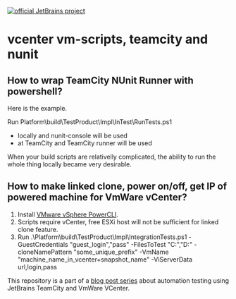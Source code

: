 [![official JetBrains project](http://jb.gg/badges/official-plastic.svg)](https://confluence.jetbrains.com/display/ALL/JetBrains+on+GitHub)

vcenter vm-scripts, teamcity and nunit
===================

## How to wrap TeamCity NUnit Runner with powershell? ##

Here is the example.

Run Platform\build\TestProduct\Impl\InTest\RunTests.ps1

- locally and nunit-console will be used
- at TeamCity and TeamCity runner will be used

When your build scripts are relativelly complicated, the ability to run the whole thing locally became very desirable.

## How to make linked clone, power on/off, get IP of powered machine for VmWare vCenter? ##

1. Install [VMware vSphere PowerCLI](https://my.vmware.com/web/vmware/details?downloadGroup=VSP510-PCLI-510&productId=285).
2. Scripts require vCenter, free ESXi host will not be sufficient for linked clone feature.
3. Run .\Platform\build\TestProduct\Impl\IntegrationTests.ps1 -GuestCredentials "guest_login","pass" -FilesToTest "C:\","D:\" -cloneNamePattern "some_unique_prefix" -VmName "machine_name_in_vcenter+snapshot_name" -ViServerData url,login,pass

This repository is a part of a [blog post series](http://dev-in-test.blogspot.com/2014/02/how-we-at-jetbrains-dotnet-team-do.html) about automation testing using JetBrains TeamCity and VmWare VCenter.
